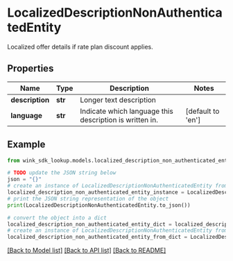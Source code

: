 # LocalizedDescriptionNonAuthenticatedEntity

Localized offer details if rate plan discount applies.

## Properties

Name | Type | Description | Notes
------------ | ------------- | ------------- | -------------
**description** | **str** | Longer text description | 
**language** | **str** | Indicate which language this description is written in. | [default to 'en']

## Example

```python
from wink_sdk_lookup.models.localized_description_non_authenticated_entity import LocalizedDescriptionNonAuthenticatedEntity

# TODO update the JSON string below
json = "{}"
# create an instance of LocalizedDescriptionNonAuthenticatedEntity from a JSON string
localized_description_non_authenticated_entity_instance = LocalizedDescriptionNonAuthenticatedEntity.from_json(json)
# print the JSON string representation of the object
print(LocalizedDescriptionNonAuthenticatedEntity.to_json())

# convert the object into a dict
localized_description_non_authenticated_entity_dict = localized_description_non_authenticated_entity_instance.to_dict()
# create an instance of LocalizedDescriptionNonAuthenticatedEntity from a dict
localized_description_non_authenticated_entity_from_dict = LocalizedDescriptionNonAuthenticatedEntity.from_dict(localized_description_non_authenticated_entity_dict)
```
[[Back to Model list]](../README.md#documentation-for-models) [[Back to API list]](../README.md#documentation-for-api-endpoints) [[Back to README]](../README.md)


